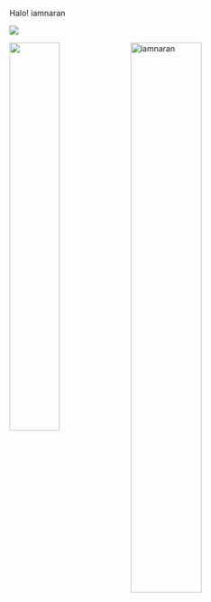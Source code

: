 Halo! iamnaran 

![](https://komarev.com/ghpvc/?username=iamnaran&label=Visitors)

<img width="50%" src="https://github-readme-streak-stats.herokuapp.com/?user=iamnaran&theme=tokyonight" alt="iamnaran" />
<a href="https://github.com/iamnaran/github-readme-stats"><img align="left" width="42%" src="https://github-readme-stats.vercel.app/api/top-langs/?username=iamnaran&layout=compact&theme=tokyonight" /></a>
<br/>
